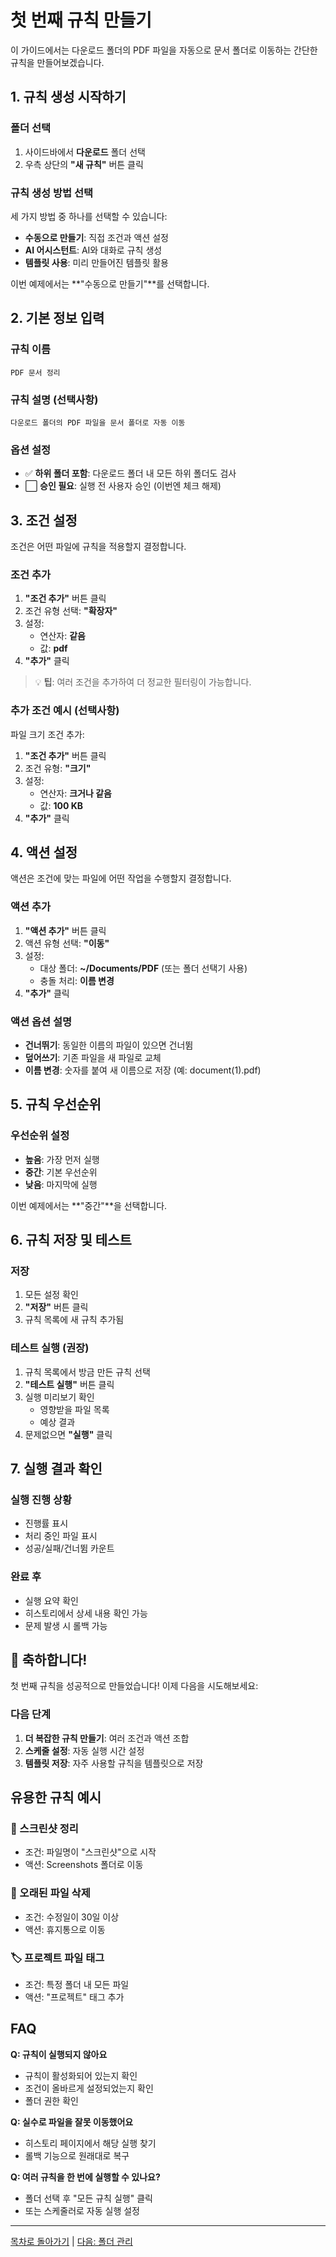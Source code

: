 # 첫 번째 규칙 만들기

이 가이드에서는 다운로드 폴더의 PDF 파일을 자동으로 문서 폴더로 이동하는 간단한 규칙을 만들어보겠습니다.

## 1. 규칙 생성 시작하기

### 폴더 선택
1. 사이드바에서 **다운로드** 폴더 선택
2. 우측 상단의 **"새 규칙"** 버튼 클릭

### 규칙 생성 방법 선택
세 가지 방법 중 하나를 선택할 수 있습니다:

- **수동으로 만들기**: 직접 조건과 액션 설정
- **AI 어시스턴트**: AI와 대화로 규칙 생성
- **템플릿 사용**: 미리 만들어진 템플릿 활용

이번 예제에서는 **"수동으로 만들기"**를 선택합니다.

## 2. 기본 정보 입력

### 규칙 이름
```
PDF 문서 정리
```

### 규칙 설명 (선택사항)
```
다운로드 폴더의 PDF 파일을 문서 폴더로 자동 이동
```

### 옵션 설정
- ✅ **하위 폴더 포함**: 다운로드 폴더 내 모든 하위 폴더도 검사
- ⬜ **승인 필요**: 실행 전 사용자 승인 (이번엔 체크 해제)

## 3. 조건 설정

조건은 어떤 파일에 규칙을 적용할지 결정합니다.

### 조건 추가
1. **"조건 추가"** 버튼 클릭
2. 조건 유형 선택: **"확장자"**
3. 설정:
   - 연산자: **같음**
   - 값: **pdf**
4. **"추가"** 클릭

> 💡 **팁**: 여러 조건을 추가하여 더 정교한 필터링이 가능합니다.

### 추가 조건 예시 (선택사항)
파일 크기 조건 추가:
1. **"조건 추가"** 버튼 클릭
2. 조건 유형: **"크기"**
3. 설정:
   - 연산자: **크거나 같음**
   - 값: **100 KB**
4. **"추가"** 클릭

## 4. 액션 설정

액션은 조건에 맞는 파일에 어떤 작업을 수행할지 결정합니다.

### 액션 추가
1. **"액션 추가"** 버튼 클릭
2. 액션 유형 선택: **"이동"**
3. 설정:
   - 대상 폴더: **~/Documents/PDF** (또는 폴더 선택기 사용)
   - 충돌 처리: **이름 변경**
4. **"추가"** 클릭

### 액션 옵션 설명
- **건너뛰기**: 동일한 이름의 파일이 있으면 건너뜀
- **덮어쓰기**: 기존 파일을 새 파일로 교체
- **이름 변경**: 숫자를 붙여 새 이름으로 저장 (예: document(1).pdf)

## 5. 규칙 우선순위

### 우선순위 설정
- **높음**: 가장 먼저 실행
- **중간**: 기본 우선순위
- **낮음**: 마지막에 실행

이번 예제에서는 **"중간"**을 선택합니다.

## 6. 규칙 저장 및 테스트

### 저장
1. 모든 설정 확인
2. **"저장"** 버튼 클릭
3. 규칙 목록에 새 규칙 추가됨

### 테스트 실행 (권장)
1. 규칙 목록에서 방금 만든 규칙 선택
2. **"테스트 실행"** 버튼 클릭
3. 실행 미리보기 확인
   - 영향받을 파일 목록
   - 예상 결과
4. 문제없으면 **"실행"** 클릭

## 7. 실행 결과 확인

### 실행 진행 상황
- 진행률 표시
- 처리 중인 파일 표시
- 성공/실패/건너뜀 카운트

### 완료 후
- 실행 요약 확인
- 히스토리에서 상세 내용 확인 가능
- 문제 발생 시 롤백 가능

## 🎉 축하합니다!

첫 번째 규칙을 성공적으로 만들었습니다! 이제 다음을 시도해보세요:

### 다음 단계
1. **더 복잡한 규칙 만들기**: 여러 조건과 액션 조합
2. **스케줄 설정**: 자동 실행 시간 설정
3. **템플릿 저장**: 자주 사용할 규칙을 템플릿으로 저장

## 유용한 규칙 예시

### 📸 스크린샷 정리
- 조건: 파일명이 "스크린샷"으로 시작
- 액션: Screenshots 폴더로 이동

### 📄 오래된 파일 삭제
- 조건: 수정일이 30일 이상
- 액션: 휴지통으로 이동

### 🏷️ 프로젝트 파일 태그
- 조건: 특정 폴더 내 모든 파일
- 액션: "프로젝트" 태그 추가

## FAQ

**Q: 규칙이 실행되지 않아요**
- 규칙이 활성화되어 있는지 확인
- 조건이 올바르게 설정되었는지 확인
- 폴더 권한 확인

**Q: 실수로 파일을 잘못 이동했어요**
- 히스토리 페이지에서 해당 실행 찾기
- 롤백 기능으로 원래대로 복구

**Q: 여러 규칙을 한 번에 실행할 수 있나요?**
- 폴더 선택 후 "모든 규칙 실행" 클릭
- 또는 스케줄러로 자동 실행 설정

---

[목차로 돌아가기](./README.md) | [다음: 폴더 관리](./features/01-folder-management.md)